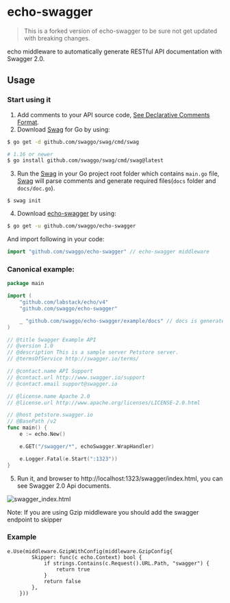 # echo-swagger

> This is a forked version of echo-swagger to be sure not get updated with breaking changes.

echo middleware to automatically generate RESTful API documentation with Swagger 2.0.

## Usage

### Start using it
1. Add comments to your API source code, [See Declarative Comments Format](https://github.com/swaggo/swag#declarative-comments-format).
2. Download [Swag](https://github.com/swaggo/swag) for Go by using:
```sh
$ go get -d github.com/swaggo/swag/cmd/swag

# 1.16 or newer
$ go install github.com/swaggo/swag/cmd/swag@latest
```
3. Run the [Swag](https://github.com/swaggo/swag) in your Go project root folder which contains `main.go` file, [Swag](https://github.com/swaggo/swag) will parse comments and generate required files(`docs` folder and `docs/doc.go`).
```sh_ "github.com/swaggo/echo-swagger/v2/example/docs"
$ swag init
```
4. Download [echo-swagger](https://github.com/swaggo/echo-swagger) by using:
```sh
$ go get -u github.com/swaggo/echo-swagger
```

And import following in your code:
```go
import "github.com/swaggo/echo-swagger" // echo-swagger middleware
```

### Canonical example:

```go
package main

import (
	"github.com/labstack/echo/v4"
	"github.com/swaggo/echo-swagger"

	_ "github.com/swaggo/echo-swagger/example/docs" // docs is generated by Swag CLI, you have to import it.
)

// @title Swagger Example API
// @version 1.0
// @description This is a sample server Petstore server.
// @termsOfService http://swagger.io/terms/

// @contact.name API Support
// @contact.url http://www.swagger.io/support
// @contact.email support@swagger.io

// @license.name Apache 2.0
// @license.url http://www.apache.org/licenses/LICENSE-2.0.html

// @host petstore.swagger.io
// @BasePath /v2
func main() {
	e := echo.New()

	e.GET("/swagger/*", echoSwagger.WrapHandler)

	e.Logger.Fatal(e.Start(":1323"))
}

```

5. Run it, and browser to http://localhost:1323/swagger/index.html, you can see Swagger 2.0 Api documents.

![swagger_index.html](https://user-images.githubusercontent.com/8943871/36250587-40834072-1279-11e8-8bb7-02a2e2fdd7a7.png)

Note: If you are using Gzip middleware you should add the swagger endpoint to skipper

### Example

```
e.Use(middleware.GzipWithConfig(middleware.GzipConfig{
		Skipper: func(c echo.Context) bool {
			if strings.Contains(c.Request().URL.Path, "swagger") {
				return true
			}
			return false
		},
	}))
```
